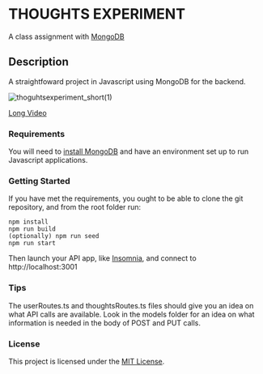 # THOUGHTS EXPERIMENT
A class assignment with [MongoDB](https://www.mongodb.com/)

## Description

A straightfoward project in Javascript using MongoDB for the backend.

![thoguhtsexperiment_short(1)](https://github.com/user-attachments/assets/705bd6ec-9c86-41c2-a171-ffd53138e39d)

[Long Video](https://drive.google.com/file/d/1lYprlVtkEzKnqX8egRHF-KeSv7i2OgRj/view?usp=sharing)

### Requirements

You will need to [install MongoDB](https://www.mongodb.com/docs/manual/installation/) and have an environment set up to run Javascript applications.

### Getting Started

If you have met the requirements, you ought to be able to clone the git repository, and from the root folder run:
```
npm install
npm run build
(optionally) npm run seed
npm run start
```
Then launch your API app, like [Insomnia](https://insomnia.rest/), and connect to http://localhost:3001

### Tips

The userRoutes.ts and thoughtsRoutes.ts files should give you an idea on what API calls are available.
Look in the models folder for an idea on what information is needed in the body of POST and PUT calls.

### License

This project is licensed under the [MIT License](LICENSE.md).
